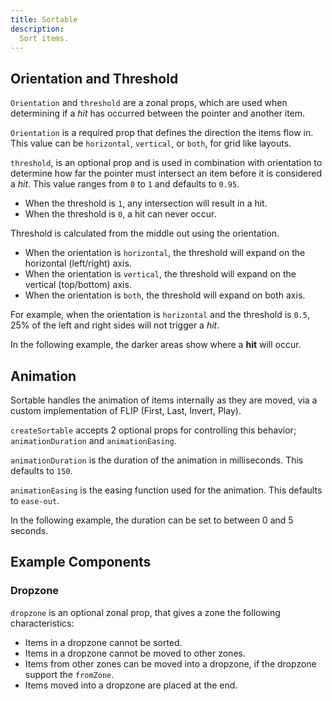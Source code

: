 ```yaml
---
title: Sortable
description:
  Sort items.
---
```


<script>
    import { Preview } from '$docs/components'
    export let snippets
    export let previews
</script>

## Orientation and Threshold

`Orientation` and `threshold` are a zonal props, which are used when determining if a _hit_ has occurred between the pointer and another item.

`Orientation` is a required prop that defines the direction the items flow in. This value can be `horizontal`, `vertical`, or `both`, for grid like layouts.

`threshold`, is an optional prop and is used in combination with orientation to determine how far the pointer must intersect an item before it is considered a _hit_. This value ranges from `0` to `1` and defaults to `0.95`.

- When the threshold is `1`, any intersection will result in a hit. 
- When the threshold is `0`, a hit can never occur.

Threshold is calculated from the middle out using the orientation.

- When the orientation is `horizontal`, the threshold will expand on the horizontal (left/right) axis. 
- When the orientation is `vertical`, the threshold will expand on the vertical (top/bottom) axis. 
- When the orientation is `both`, the threshold will expand on both axis.

For example, when the orientation is `horizontal` and the threshold is `0.5`, 25% of the left and right sides will not trigger a _hit_.

In the following example, the darker areas show where a __hit__ will occur.

<Preview code={snippets.threshold}>
    <svelte:component this={previews.threshold} />
</Preview>

## Animation

Sortable handles the animation of items internally as they are moved, via a custom implementation of FLIP (First, Last, Invert, Play).

`createSortable` accepts 2 optional props for controlling this behavior; `animationDuration` and `animationEasing`.

`animationDuration` is the duration of the animation in milliseconds. This defaults to `150`.

`animationEasing` is the easing function used for the animation. This defaults to `ease-out`.

In the following example, the duration can be set to between 0 and 5 seconds. 

<Preview code={snippets.animation}>
    <svelte:component this={previews.animation} />
</Preview>

## Example Components

### Dropzone

`dropzone` is an optional zonal prop, that gives a zone the following characteristics:

- Items in a dropzone cannot be sorted.
- Items in a dropzone cannot be moved to other zones.
- Items from other zones can be moved into a dropzone, if the dropzone support the `fromZone`.
- Items moved into a dropzone are placed at the end.

<Preview code={snippets.dropzone}>
    <svelte:component this={previews.dropzone} />
</Preview>